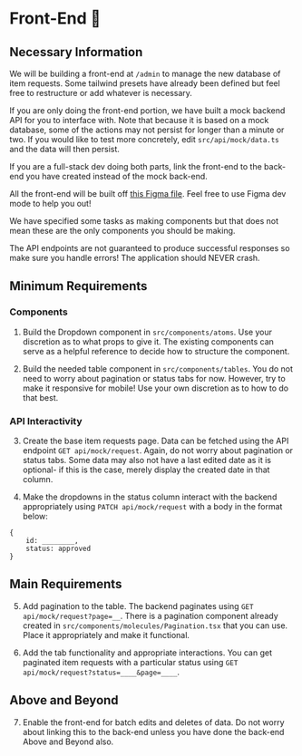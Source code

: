 # Front-End 🎨

## Necessary Information

We will be building a front-end at `/admin` to manage the new database of item requests. Some tailwind presets have already been defined but feel free to restructure or add whatever is necessary.

If you are only doing the front-end portion, we have built a mock backend API for you to interface with. Note that because it is based on a mock database, some of the actions may not persist for longer than a minute or two. If you would like to test more concretely, edit `src/api/mock/data.ts` and the data will then persist.

If you are a full-stack dev doing both parts, link the front-end to the back-end you have created instead of the mock back-end.

All the front-end will be built off [this Figma file](https://www.figma.com/design/Vl6kE59WzDyll3IwdWeGJb/Developer-Take-Home-Designs). Feel free to use Figma dev mode to help you out!

We have specified some tasks as making components but that does not mean these are the only components you should be making.

The API endpoints are not guaranteed to produce successful responses so make sure you handle errors! The application should NEVER crash.

## Minimum Requirements

### Components

1. Build the Dropdown component in `src/components/atoms`. Use your discretion as to what props to give it. The existing components can serve as a helpful reference to decide how to structure the component.

2. Build the needed table component in `src/components/tables`. You do not need to worry about pagination or status tabs for now. However, try to make it responsive for mobile! Use your own discretion as to how to do that best.

### API Interactivity

3. Create the base item requests page. Data can be fetched using the API endpoint `GET api/mock/request`. Again, do not worry about pagination or status tabs. Some data may also not have a last edited date as it is optional- if this is the case, merely display the created date in that column.

4. Make the dropdowns in the status column interact with the backend appropriately using `PATCH api/mock/request` with a body in the format below:

```
{
    id: ________,
    status: approved
}
```

## Main Requirements

5. Add pagination to the table. The backend paginates using `GET api/mock/request?page=__`. There is a pagination component already created in `src/components/molecules/Pagination.tsx` that you can use. Place it appropriately and make it functional.

6. Add the tab functionality and appropriate interactions. You can get paginated item requests with a particular status using `GET api/mock/request?status=____&page=____`.

## Above and Beyond

7. Enable the front-end for batch edits and deletes of data. Do not worry about linking this to the back-end unless you have done the back-end Above and Beyond also.
